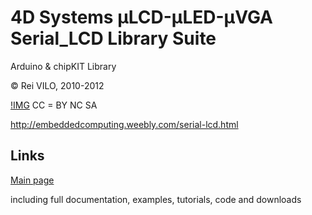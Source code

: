 
# 4D Systems μLCD-μLED-μVGA Serial_LCD Library Suite
Arduino & chipKIT Library

© Rei VILO, 2010-2012

[!IMG](http://i.creativecommons.org/l/by-nc-sa/3.0/nl/88x31.png) CC = BY NC SA

http://embeddedcomputing.weebly.com/serial-lcd.html

## Links

[Main page](http://embeddedcomputing.weebly.com/serial-lcd.html)

including full documentation, examples, tutorials, code and downloads

